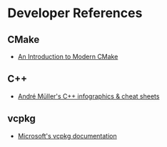 # Developer References

## CMake

- [An Introduction to Modern CMake](https://cliutils.gitlab.io/modern-cmake/)

## C++

- [André Müller's C++ infographics & cheat sheets](https://hackingcpp.com/)

## vcpkg

- [Microsoft's vcpkg documentation](https://learn.microsoft.com/en-us/vcpkg/)

